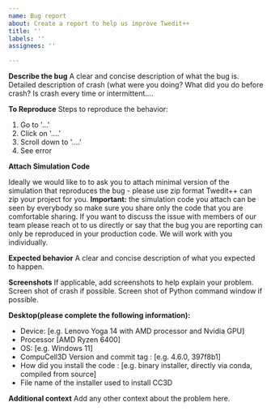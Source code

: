 ```yaml
---
name: Bug report
about: Create a report to help us improve Twedit++
title: ''
labels: ''
assignees: ''

---
```


**Describe the bug**
A clear and concise description of what the bug is. Detailed description of crash (what were you doing? What did you do before crash? Is crash every time or intermittent….

**To Reproduce**
Steps to reproduce the behavior:
1. Go to '...'
2. Click on '....'
3. Scroll down to '....'
4. See error

**Attach Simulation Code**

Ideally we would like to to ask you to attach minimal version of the simulation that reproduces the bug - please use zip format Twedit++ can zip your project for you. 
**Important:** the simulation code you attach can be seen by everybody so make sure you share only the code that you are comfortable sharing. If you want to discuss the issue with members of our team please reach ot to us directly or say that the bug you are reporting can only be reproduced in your production code. We will work with you individually.  
 
**Expected behavior**
A clear and concise description of what you expected to happen.

**Screenshots**
If applicable, add screenshots to help explain your problem. Screen shot of crash if possible. Screen shot of Python command window if possible. 


**Desktop(please complete the following information):**
 - Device: [e.g. Lenovo Yoga 14 with AMD processor and Nvidia GPU]
 - Processor [AMD Ryzen 6400]
 - OS: [e.g. Windows 11]
 - CompuCell3D Version and commit tag : [e.g. 4.6.0, 397f8b1]
 - How did you install the code : [e.g. binary installer, directly via conda, compiled from source]
 - File name of the installer used to install CC3D
 

**Additional context**
Add any other context about the problem here.
